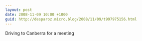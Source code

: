 ```yaml
---
layout: post
date: 2008-11-09 10:00 +1000
guid: http://desparoz.micro.blog/2008/11/09/t997975156.html
---
```

Driving to Canberra for a meeting
